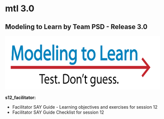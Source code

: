 # mtl 3.0

## Modeling to Learn by Team PSD - Release 3.0

<img src = "https://github.com/lzim/teampsd/blob/master/resources/logos/mtl_testdontguess_sm.png"
     height = "175" width = "650">

**s12_facilitator:**
- Facilitator SAY Guide - Learning objectives and exercises for session 12
- Facilitator SAY Guide Checklist for session 12
